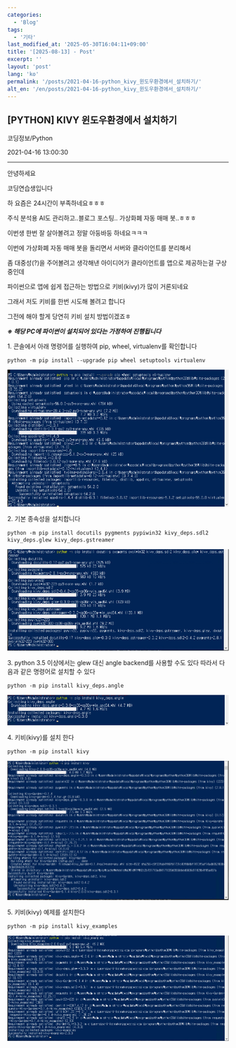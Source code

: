 ```yaml
---
categories:
  - 'Blog'
tags:
  - '기타'
last_modified_at: '2025-05-30T16:04:11+09:00'
title: '[2025-08-13] - Post'
excerpt: ''
layout: 'post'
lang: 'ko'
permalink: '/posts/2021-04-16-python_kivy_윈도우환경에서_설치하기/'
alt_en: '/en/posts/2021-04-16-python_kivy_윈도우환경에서_설치하기/'
---
```


## [PYTHON] KIVY 윈도우환경에서 설치하기

코딩정보/Python

2021-04-16 13:00:30

* * *

안녕하세요

코딩연습생입니다

하 요즘은 24시간이 부족하네요ㅎㅎㅎ

주식 분석용 AI도 관리하고..블로그 포스팅.. 가상화폐 자동 매매 봇..ㅎㅎㅎ

이번생 한번 잘 살아볼려고 정말 아둥바둥 하네요ㅋㅋㅋ

이번에 가상화폐 자동 매매 봇을 돌리면서 서버와 클라이언트를 분리해서

좀 대중성(?)을 주어볼려고 생각해낸 아이디어가 클라이언트를 앱으로 제공하는걸 구상중인데

파이썬으로 앱에 쉽게 접근하는 방법으로 키비(kivy)가 많이 거론되네요

그래서 저도 키비를 한번 시도해 볼려고 합니다

그전에 해야 할게 당연히 키비 설치 방법이겠죠ㅎ

**_※ 해당 PC에 파이썬이 설치되어 있다는 가정하여 진행됩니다_**

1\. 콘솔에서 아래 명령어를 실행하여 pip, wheel, virtualenv를 확인합니다

    
    
    python -m pip install --upgrade pip wheel setuptools virtualenv

![](/assets/images/python_kivy_윈도우환경에서_설치하기/img.png)

2\. 기본 종속성을 설치합니다

    
    
    python -m pip install docutils pygments pypiwin32 kivy_deps.sdl2 kivy_deps.glew kivy_deps.gstreamer

![](/assets/images/python_kivy_윈도우환경에서_설치하기/img_1.png)

3\. python 3.5 이상에서는 glew 대신 angle backend를 사용할 수도 있다 따라서 다음과 같은 명령어로 설치할 수 있다

    
    
    python -m pip install kivy_deps.angle

![](/assets/images/python_kivy_윈도우환경에서_설치하기/img_2.png)

4\. 키비(kivy)를 설치 한다

    
    
    python -m pip install kivy

![](/assets/images/python_kivy_윈도우환경에서_설치하기/img_3.png)

5\. 키비(kivy) 예제를 설치한다

    
    
    python -m pip install kivy_examples

![](/assets/images/python_kivy_윈도우환경에서_설치하기/img_4.png)

  

